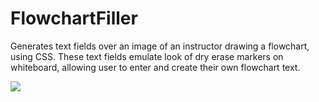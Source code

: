 # FlowchartFiller

Generates text fields over an image of an instructor drawing a flowchart, using CSS. These text fields emulate look of dry erase markers on whiteboard, allowing user to enter and create their own flowchart text. 

<img src="https://camo.githubusercontent.com/842369a137db0807a967a8f6211c0ec19272e1ea/687474703a2f2f61626c6f61642e64652f696d672f666c6f77636861727464656d6f36657274732e706e67"/>
